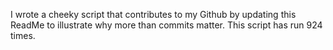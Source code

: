 I wrote a cheeky script that contributes to my Github by updating this ReadMe to illustrate why more than commits matter. This script has run 924 times.